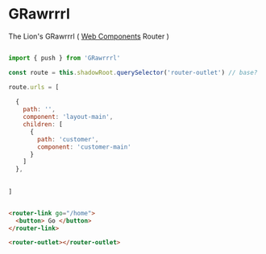 # GRawrrrl
The Lion's GRawrrrl ( [Web Components](https://developer.mozilla.org/en-US/docs/Web/Web_Components) Router )

```js

import { push } from 'GRawrrrl'

const route = this.shadowRoot.querySelector('router-outlet') // base?

route.urls = [
 
  { 
    path: '', 
    component: 'layout-main', 
    children: [
      { 
        path: 'customer', 
        component: 'customer-main'
      }
    ] 
  },
 
  
]

```

```html

<router-link go="/home">
  <button> Go </button>
</router-link>

<router-outlet></router-outlet>
```
